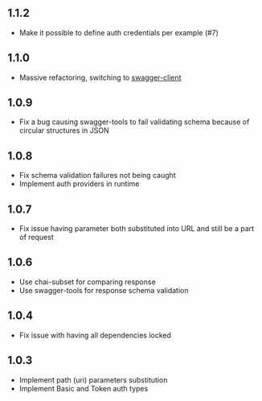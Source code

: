 ## 1.1.2

- Make it possible to define auth credentials per example (#7)

## 1.1.0

- Massive refactoring, switching to [swagger-client](https://www.npmjs.com/package/swagger-client)

## 1.0.9

- Fix a bug causing swagger-tools to fail validating schema because of circular structures in JSON

## 1.0.8

- Fix schema validation failures not being caught
- Implement auth providers in runtime

## 1.0.7

- Fix issue having parameter both substituted into URL and still be a part of request

## 1.0.6

- Use chai-subset for comparing response
- Use swagger-tools for response schema validation

## 1.0.4

- Fix issue with having all dependencies locked

## 1.0.3

- Implement path (uri) parameters substitution
- Implement Basic and Token auth types
